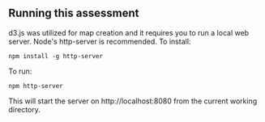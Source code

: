 ## Running this assessment

d3.js was utilized for map creation and it requires you to run a local web
server. Node's http-server is recommended. To install:

`npm install -g http-server`

To run:

`npm http-server`

This will start the server on http://localhost:8080 from the current working
directory.
